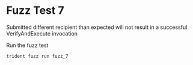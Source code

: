 # Fuzz Test 7

Submitted different recipient than expected will not result in a successful VerifyAndExecute invocation


Run the fuzz test
```bash
trident fuzz run fuzz_7
```
